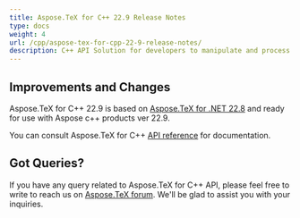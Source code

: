 ```yaml
---
title: Aspose.TeX for C++ 22.9 Release Notes
type: docs
weight: 4
url: /cpp/aspose-tex-for-cpp-22-9-release-notes/
description: C++ API Solution for developers to manipulate and process TeX and LaTeX files. Release Notes of Aspose.TeX API solution for C++ | Release 2022.09
---
```


## Improvements and Changes

Aspose.TeX for C++ 22.9 is based on [Aspose.TeX for .NET 22.8](/tex/net/aspose-tex-for-net-22-8-release-notes/) and ready for use with Aspose c++ products ver 22.9.


You can consult Aspose.TeX for C++ [API reference](https://reference.aspose.com/tex/cpp/) for documentation.
 
## Got Queries?
If you have any query related to Aspose.TeX for C++ API, please feel free to write to reach us on [Aspose.TeX forum](https://forum.aspose.com/c/tex/). We'll be glad to assist you with your inquiries.
